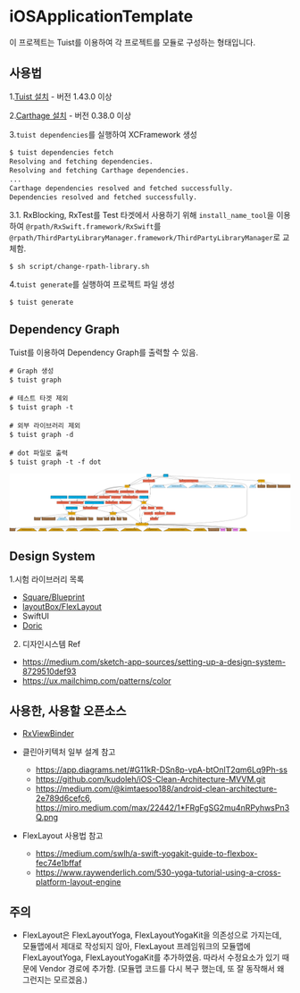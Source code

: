 # iOSApplicationTemplate

이 프로젝트는 Tuist를 이용하여 각 프로젝트를 모듈로 구성하는 형태입니다.

## 사용법

1.[Tuist 설치](https://github.com/tuist/tuist) - 버전 1.43.0 이상

2.[Carthage 설치](https://github.com/Carthage/Carthage) - 버전 0.38.0 이상  

3.`tuist dependencies`를 실행하여 XCFramework 생성

```
$ tuist dependencies fetch
Resolving and fetching dependencies.
Resolving and fetching Carthage dependencies.
...
Carthage dependencies resolved and fetched successfully.
Dependencies resolved and fetched successfully.
```

3.1. RxBlocking, RxTest를 Test 타겟에서 사용하기 위해 `install_name_tool`을 이용하여 `@rpath/RxSwift.framework/RxSwift`를 `@rpath/ThirdPartyLibraryManager.framework/ThirdPartyLibraryManager`로 교체함.

```
$ sh script/change-rpath-library.sh
```

4.`tuist generate`를 실행하여 프로젝트 파일 생성
```
$ tuist generate
```

## Dependency Graph

Tuist를 이용하여 Dependency Graph를 출력할 수 있음.

```
# Graph 생성
$ tuist graph

# 테스트 타겟 제외
$ tuist graph -t

# 외부 라이브러리 제외
$ tuist graph -d

# dot 파일로 출력
$ tuist graph -t -f dot
```

![graph](./graph.png)

## Design System

1.시험 라이브러리 목록
- [Square/Blueprint](https://github.com/square/Blueprint)
- [layoutBox/FlexLayout](https://github.com/layoutBox/FlexLayout)
- SwiftUI
- [Doric](https://github.com/jayeshk/Doric)

2. 디자인시스템 Ref
- https://medium.com/sketch-app-sources/setting-up-a-design-system-8729510def93
- https://ux.mailchimp.com/patterns/color

## 사용한, 사용할 오픈소스
* [RxViewBinder](https://github.com/magi82/RxViewBinder)

* 클린아키텍처 일부 설계 참고
  * https://app.diagrams.net/#G11kR-DSn8p-vpA-btOnlT2qm6Lq9Ph-ss
  * https://github.com/kudoleh/iOS-Clean-Architecture-MVVM.git
  * https://medium.com/@kimtaesoo188/android-clean-architecture-2e789d6cefc6, https://miro.medium.com/max/22442/1*FRgFgSG2mu4nRPyhwsPn3Q.png

* FlexLayout 사용법 참고
  * https://medium.com/swlh/a-swift-yogakit-guide-to-flexbox-fec74e1bffaf
  * https://www.raywenderlich.com/530-yoga-tutorial-using-a-cross-platform-layout-engine

## 주의

* FlexLayout은 FlexLayoutYoga, FlexLayoutYogaKit을 의존성으로 가지는데, 모듈맵에서 제대로 작성되지 않아, FlexLayout 프레임워크의 모듈맵에 FlexLayoutYoga, FlexLayoutYogaKit를 추가하였음. 따라서 수정요소가 있기 때문에 Vendor 경로에 추가함. (모듈맵 코드를 다시 복구 했는데, 또 잘 동작해서 왜 그런지는 모르겠음.)